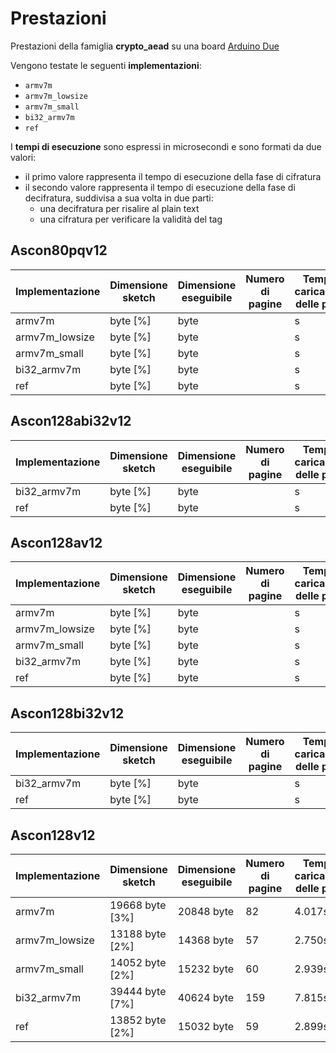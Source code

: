# Prestazioni

Prestazioni della famiglia **crypto_aead** su una board [Arduino Due](https://docs.arduino.cc/hardware/due)

Vengono testate le seguenti **implementazioni**:
* `armv7m`
* `armv7m_lowsize`
* `armv7m_small`
* `bi32_armv7m`
* `ref`

I **tempi di esecuzione** sono espressi in microsecondi e sono formati da due valori:
* il primo valore rappresenta il tempo di esecuzione della fase di cifratura
* il secondo valore rappresenta il tempo di esecuzione della fase di decifratura, suddivisa a sua volta in due parti:
  * una decifratura per risalire al plain text
  * una cifratura per verificare la validità del tag

## Ascon80pqv12

| Implementazione | Dimensione sketch | Dimensione eseguibile | Numero di pagine | Tempo di caricamento delle pagine |
| --------------- | ----------------- | --------------------- | ---------------- | --------------------------------- |
| armv7m          |  byte [%]   |  byte            |                | s                            |
| armv7m_lowsize  |  byte [%]   |  byte            |                | s                            |
| armv7m_small    |  byte [%]   |  byte            |                | s                            |
| bi32_armv7m     |  byte [%]   |  byte            |               | s                            |
| ref             |  byte [%]   |  byte            |                | s                            |

## Ascon128abi32v12

| Implementazione | Dimensione sketch | Dimensione eseguibile | Numero di pagine | Tempo di caricamento delle pagine |
| --------------- | ----------------- | --------------------- | ---------------- | --------------------------------- |
| bi32_armv7m     |  byte [%]   |  byte            |               | s                            |
| ref             |  byte [%]   |  byte            |                | s                            |

## Ascon128av12

| Implementazione | Dimensione sketch | Dimensione eseguibile | Numero di pagine | Tempo di caricamento delle pagine |
| --------------- | ----------------- | --------------------- | ---------------- | --------------------------------- |
| armv7m          |  byte [%]   |  byte            |                | s                            |
| armv7m_lowsize  |  byte [%]   |  byte            |                | s                            |
| armv7m_small    |  byte [%]   |  byte            |                | s                            |
| bi32_armv7m     |  byte [%]   |  byte            |               | s                            |
| ref             |  byte [%]   |  byte            |                | s                            |

## Ascon128bi32v12

| Implementazione | Dimensione sketch | Dimensione eseguibile | Numero di pagine | Tempo di caricamento delle pagine |
| --------------- | ----------------- | --------------------- | ---------------- | --------------------------------- |
| bi32_armv7m     |  byte [%]   |  byte            |               | s                            |
| ref             |  byte [%]   |  byte            |                | s                            |

## Ascon128v12

| Implementazione | Dimensione sketch | Dimensione eseguibile | Numero di pagine | Tempo di caricamento delle pagine |
| --------------- | ----------------- | --------------------- | ---------------- | --------------------------------- |
| armv7m          | 19668 byte [3%]   | 20848 byte            | 82               | 4.017s                            |
| armv7m_lowsize  | 13188 byte [2%]   | 14368 byte            | 57               | 2.750s                            |
| armv7m_small    | 14052 byte [2%]   | 15232 byte            | 60               | 2.939s                            |
| bi32_armv7m     | 39444 byte [7%]   | 40624 byte            | 159              | 7.815s                            |
| ref             | 13852 byte [2%]   | 15032 byte            | 59               | 2.899s                            |
